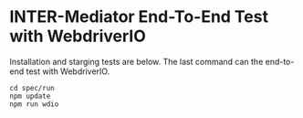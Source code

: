 # INTER-Mediator End-To-End Test with WebdriverIO

Installation and starging tests are below. The last command can the end-to-end test with WebdriverIO.
```
cd spec/run
npm update
npm run wdio
```